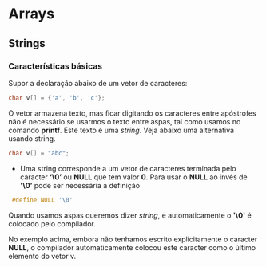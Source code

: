 # Arrays

## Strings

### Características básicas

Supor a declaração abaixo de um vetor de caracteres:
  ```C
  char v[] = {'a', 'b', 'c'};
  ```

O vetor armazena texto, mas ficar digitando os caracteres entre apóstrofes não é necessário se usarmos o texto entre aspas, tal como usamos no comando **printf**. Este texto é uma *string*. Veja abaixo uma alternativa usando string.

  ```C
  char v[] = "abc";
  ```

* Uma string corresponde a um vetor de caracteres terminada pelo caracter **‘\0’** ou **NULL** que tem valor **0**. Para usar o **NULL** ao invés de **'\0’** pode ser necessária a definição 

 ```C
  #define NULL '\0'
  ```

  Quando usamos aspas queremos dizer *string*, e automaticamente o **'\0'** é colocado pelo compilador.

No exemplo acima, embora não tenhamos escrito explicitamente o caracter **NULL**, o compilador automaticamente  colocou este caracter como o último elemento do vetor v. 